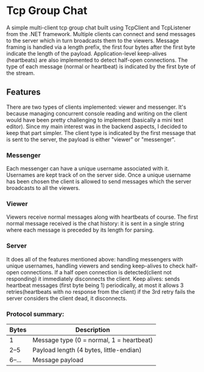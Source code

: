 # Tcp Group Chat
A simple multi-client tcp group chat built using TcpClient and TcpListener from the .NET framework. Multiple clients can connect and send messages to the server which in turn broadcasts them to the viewers. Message framing is handled via a length prefix, the first four bytes after the first byte indicate the length of the payload. 
Application-level keep-alives (heartbeats) are also implemented to detect half-open connections. The type of each message (normal or heartbeat) is indicated by the first byte of the stream.

## Features
There are two types of clients implemented: viewer and messenger.
It's because managing concurrent console reading and writing on the client would have been pretty challenging to implement (basically a mini text editor). Since my main interest was in the backend aspects, I decided to keep that part simpler.
The client type is indicated by the first message that is sent to the server, the payload is either "viewer" or "messenger".

### Messenger
Each messenger can have a unique username associated with it. Usernames are kept track of on the server side. 
Once a unique username has been chosen the client is allowed to send messages which the server broadcasts to all the viewers.

### Viewer
Viewers receive normal messages along with heartbeats of course. The first normal message received is the chat history: it is sent in a single string where each message is preceded by its length for parsing. 

### Server
It does all of the features mentioned above: handling messengers with unique usernames, handling viewers and sending keep-alives to check half-open connections. If a half open connection is detected(client not responding) it immediately disconnects the client.
Keep alives: sends heartbeat messages (first byte being 1) periodically, at most it allows 3 retries(heartbeats with no response from the client) if the 3rd retry fails the server considers the client dead, it disconnects.

### Protocol summary:
| Bytes   | Description                                  |
| ------- | -------------------------------------------- |
| 1       | Message type (0 = normal, 1 = heartbeat)     |
| 2–5     | Payload length (4 bytes, little-endian)      |
| 6–...   | Message payload                              |

